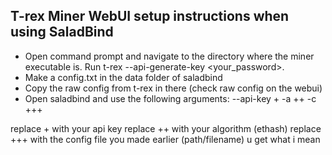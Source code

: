 ## T-rex Miner WebUI setup instructions when using SaladBind

- Open command prompt and navigate to the directory where the miner executable is.
Run t-rex --api-generate-key <your_password>.
- Make a config.txt in the data folder of saladbind
- Copy the raw config from t-rex in there (check raw config on the webui)
- Open saladbind and use the following arguments:
--api-key + -a ++ -c +++

replace + with your api key
replace ++ with your algorithm (ethash)
replace +++ with the config file you made earlier (path/filename) u get what i mean

